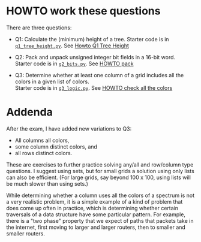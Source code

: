 # HOWTO work these questions

There are three questions: 

* Q1:  Calculate the (minimum) height of a tree. 
       Starter code is in 
       [`q1_tree_height.py`](q1_tree_height.py).
       See [Howto Q1 Tree Height](doc/HOWTO_q1_tree_depth.md)
       
* Q2: Pack and unpack unsigned integer bit fields
      in a 16-bit word.  
      Starter code is in 
      [`q2_bits.py`](q2_bits.py). 
      See 
      [HOWTO pack](doc/HOWTO_q2_bits.md)
      
* Q3: Determine whether at least one column 
      of a grid includes all the colors in 
      a given list of colors.  
      Starter code is in 
      [`q3_logic.py`](q3_logic.py). 
      See 
      [HOWTO check all the colors](doc/HOWTO_q3_logic.md)
      
# Addenda

After the exam, I have added new variations to 
Q3:  
* All columns all colors, 
* some column distinct colors, and 
* all rows distinct colors.  

These are exercises to further practice solving any/all and 
row/column type questions.  I suggest using sets, 
but for small grids a solution using only lists can 
also be efficient.  (For large grids, say beyond 
100 x 100, using lists will be much slower than using
sets.)

While determining whether a column uses all the colors
of a spectrum is not a very realistic problem, it is a
simple example of a kind of problem that does come up
often in practice, which is determining whether certain 
traversals of a data structure have some particular 
pattern.  For example, there is a "two phase"
property that we expect of paths that packets take in the 
internet, first moving to larger and larger routers, 
then to smaller and smaller routers. 
